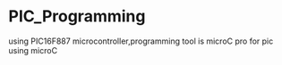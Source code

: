 # PIC_Programming
using PIC16F887 microcontroller,programming tool is microC pro for pic using microC 

